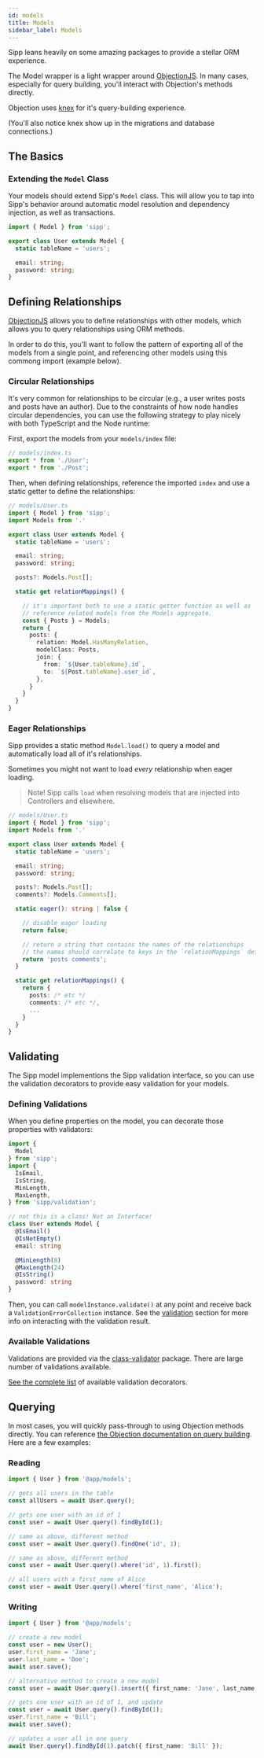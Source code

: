 ```yaml
---
id: models
title: Models
sidebar_label: Models
---
```


Sipp leans heavily on some amazing packages to provide a stellar ORM experience.

The Model wrapper is a light wrapper around [ObjectionJS](https://vincit.github.io/objection.js/). In many cases, especially for query building, you'll interact with Objection's methods directly.

Objection uses [knex](http://knexjs.org/) for it's query-building experience.

(You'll also notice knex show up in the migrations and database connections.)

## The Basics

### Extending the `Model` Class

Your models should extend Sipp's `Model` class. This will allow you to tap into Sipp's behavior around automatic model resolution and dependency injection, as well as transactions.

```typescript
import { Model } from 'sipp';

export class User extends Model {
  static tableName = 'users';

  email: string;
  password: string;
}
```

## Defining Relationships

[ObjectionJS](https://vincit.github.io/objection.js/guide/relations.html#examples) allows you to define relationships with other models, which allows you to query relationships using ORM methods.

In order to do this, you'll want to follow the pattern of exporting all of the models from a single point, and referencing other models using this commong import (example below).

### Circular Relationships

It's very common for relationships to be circular (e.g., a user writes posts and posts have an author). Due to the constraints of how node handles circular dependencies, you can use the following strategy to play nicely with both TypeScript and the Node runtime:

First, export the models from your `models/index` file:
```typescript
// models/index.ts
export * from './User';
export * from './Post';
```

Then, when defining relationships, reference the imported `index` and use a static getter to define the relationships:
```typescript
// models/User.ts
import { Model } from 'sipp';
import Models from '.'

export class User extends Model {
  static tableName = 'users';

  email: string;
  password: string;

  posts?: Models.Post[];

  static get relationMappings() {

    // it's important both to use a static getter function as well as 
    // reference related models from the Models aggregate.
    const { Posts } = Models;
    return {
      posts: {
        relation: Model.HasManyRelation,
        modelClass: Posts,
        join: {
          from: `${User.tableName}.id`,
          to: `${Post.tableName}.user_id`,
        },
      }
    }
  }
}
```

### Eager Relationships

Sipp provides a static method `Model.load()` to query a model and automatically load all of it's relationships.

Sometimes you might not want to load *every* relationship when eager loading.

> Note! Sipp calls `load` when resolving models that are injected into Controllers and elsewhere.

```typescript
// models/User.ts
import { Model } from 'sipp';
import Models from '.'

export class User extends Model {
  static tableName = 'users';

  email: string;
  password: string;

  posts?: Models.Post[];
  comments?: Models.Comments[];

  static eager(): string | false {

    // disable eager loading
    return false;

    // return a string that contains the names of the relationships
    // the names should correlate to keys in the `relationMappings` definition.
    return 'posts comments';
  }

  static get relationMappings() {
    return { 
      posts: /* etc */
      comments: /* etc */,
      ...
    }
  }
}
```

## Validating

The Sipp model implementions the Sipp validation interface, so you can use the validation decorators to provide easy validation for your models.

### Defining Validations

When you define properties on the model, you can decorate those properties with validators:

```typescript
import {
  Model
} from 'sipp';
import {
  IsEmail,
  IsString,
  MinLength,
  MaxLength,
} from 'sipp/validation';

// not this is a class! Not an Interface!
class User extends Model {
  @IsEmail()
  @IsNotEmpty()
  email: string

  @MinLength(8)
  @MaxLength(24)
  @IsString()
  password: string
}
```

Then, you can call `modelInstance.validate()` at any point and receive back a `ValidationErrorCollection` instance. See the [validation](validation.md) section for more info on interacting with the validation result.

### Available Validations

Validations are provided via the [class-validator](https://github.com/typestack/class-validator) package. There are large number of validations available. 

[See the complete list](https://github.com/typestack/class-validator#validation-decorators) of available validation decorators.

## Querying

In most cases, you will quickly pass-through to using Objection methods directly. You can reference [the Objection documentation on query building](https://vincit.github.io/objection.js/api/query-builder/find-methods.html). Here are a few examples:

### Reading

```typescript
import { User } from '@app/models';

// gets all users in the table
const allUsers = await User.query();

// gets one user with an id of 1
const user = await User.query().findById(1);

// same as above, different method
const user = await User.query().findOne('id', 1);

// same as above, different method
const user = await User.query().where('id', 1).first();

// all users with a first_name of Alice
const user = await User.query().where('first_name', 'Alice');
```

### Writing

```typescript
import { User } from '@app/models';

// create a new model
const user = new User();
user.first_name = 'Jane';
user.last_name = 'Doe';
await user.save();

// alternative method to create a new model
const user = await User.query().insert({ first_name: 'Jane', last_name: 'Doe' });

// gets one user with an id of 1, and update
const user = await User.query().findById(1);
user.first_name = 'Bill';
await user.save();

// updates a user all in one query
await User.query().findById(1).patch({ first_name: 'Bill' });
```
